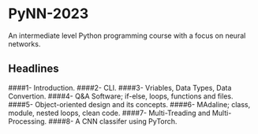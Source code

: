 # PyNN-2023
An intermediate level Python programming course with a focus on neural networks.

## Headlines
####1- Introduction.
####2- CLI.
####3- Vriables, Data Types, Data Convertion.
####4- Q&A Software; if-else, loops, functions and files.
####5- Object-oriented design and its concepts.
####6- MAdaline; class, module, nested loops, clean code.
####7- Multi-Treading and Multi-Processing.
####8- A CNN classifer using PyTorch.
